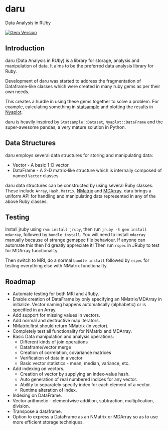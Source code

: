 daru
====

Data Analysis in RUby

[![Gem Version](https://badge.fury.io/rb/daru.svg)](http://badge.fury.io/rb/daru)

## Introduction

daru (Data Analysis in RUby) is a library for storage, analysis and manipulation of data. It aims to be the preferred data analysis library for Ruby. 

Development of daru was started to address the fragmentation of Dataframe-like classes which were created in many ruby gems as per their own needs. 

This creates a hurdle in using these gems together to solve a problem. For example, calculating something in [statsample](https://github.com/clbustos/statsample) and plotting the results in [Nyaplot](https://github.com/domitry/nyaplot).

daru is heavily inspired by `Statsample::Dataset`, `Nyaplot::DataFrame` and the super-awesome pandas, a very mature solution in Python.

## Data Structures

daru employs several data structures for storing and manipulating data:
* Vector - A basic 1-D vector.
* DataFrame - A 2-D matrix-like structure which is internally composed of named `Vector` classes.

daru data structures can be constructed by using several Ruby classes. These include `Array`, `Hash`, `Matrix`, [NMatrix](https://github.com/SciRuby/nmatrix) and [MDArray](https://github.com/rbotafogo/mdarray). daru brings a uniform API for handling and manipulating data represented in any of the above Ruby classes.

## Testing

Install jruby using `rvm install jruby`, then run `jruby -S gem install mdarray`, followed by `bundle install`. You will need to install `mdarray` manually because of strange gemspec file behaviour. If anyone can automate this then I'd greatly appreciate it! Then run `rspec` in JRuby to test for MDArray functionality.

Then switch to MRI, do a normal `bundle install` followed by `rspec` for testing everything else with NMatrix functionality.

## Roadmap

* Automate testing for both MRI and JRuby.
* Enable creation of DataFrame by only specifying an NMatrix/MDArray in initialize. Vector naming happens automatically (alphabetic) or is specified in an Array.
* Add support for missing values in vectors.
* Add normal and destructive map iterators.
* NMatrix.first should return NMatrix (in vector).
* Completely test all functionality for NMatrix and MDArray.
* Basic Data manipulation and analysis operations: 
    - Different kinds of join operations
    - Dataframe/vector merge
    - Creation of correlation, covariance matrices
    - Verification of data in a vector
    - Basic vector statistics - mean, median, variance, etc.
* Add indexing on vectors.
    - Creation of vector by supplying an index-value hash.
    - Auto generation of real numbered indices for any vector.
    - Ability to separately specify index for each element of a vector.
    - Runtime alteration of index.
* Indexing on DataFrame.
* Vector arithmetic - elementwise addition, subtraction, multiplication, division.
* Transpose a dataframe.
* Option to express a DataFrame as an NMatrix or MDArray so as to use more efficient storage techniques.